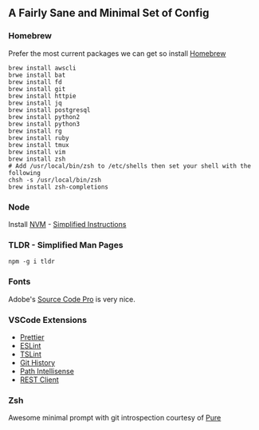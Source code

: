 ## A Fairly Sane and Minimal Set of Config

### Homebrew

Prefer the most current packages we can get so install [Homebrew](http://brew.sh)

```Shell
brew install awscli
brwe install bat
brew install fd
brew install git
brew install httpie
brew install jq
brew install postgresql
brew install python2
brew install python3
brew install rg
brew install ruby
brew install tmux
brew install vim
brew install zsh
# Add /usr/local/bin/zsh to /etc/shells then set your shell with the following
chsh -s /usr/local/bin/zsh
brew install zsh-completions
```

### Node
Install [NVM](https://github.com/creationix/nvm) - [Simplified Instructions](https://github.com/justinpecott/dotfiles/blob/master/notes/nvm.md)

### TLDR - Simplified Man Pages

```Shell
npm -g i tldr
```

### Fonts

Adobe's [Source Code Pro](https://github.com/adobe-fonts/source-code-pro) is very nice.

### VSCode Extensions

- [Prettier](https://marketplace.visualstudio.com/items?itemName=esbenp.prettier-vscode)
- [ESLint](https://marketplace.visualstudio.com/items?itemName=dbaeumer.vscode-eslint)
- [TSLint](https://marketplace.visualstudio.com/items?itemName=eg2.tslint)
- [Git History](https://marketplace.visualstudio.com/items?itemName=donjayamanne.githistory)
- [Path Intellisense](https://marketplace.visualstudio.com/items?itemName=donjayamanne.githistory)
- [REST Client](https://marketplace.visualstudio.com/items?itemName=humao.rest-client)

### Zsh

Awesome minimal prompt with git introspection courtesy of [Pure](https://github.com/sindresorhus/pure)
